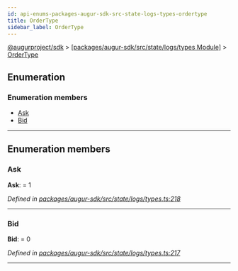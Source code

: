 ```yaml
---
id: api-enums-packages-augur-sdk-src-state-logs-types-ordertype
title: OrderType
sidebar_label: OrderType
---
```


[@augurproject/sdk](api-readme.md) > [[packages/augur-sdk/src/state/logs/types Module]](api-modules-packages-augur-sdk-src-state-logs-types-module.md) > [OrderType](api-enums-packages-augur-sdk-src-state-logs-types-ordertype.md)

## Enumeration

### Enumeration members

* [Ask](api-enums-packages-augur-sdk-src-state-logs-types-ordertype.md#ask)
* [Bid](api-enums-packages-augur-sdk-src-state-logs-types-ordertype.md#bid)

---

## Enumeration members

<a id="ask"></a>

###  Ask

**Ask**:  = 1

*Defined in [packages/augur-sdk/src/state/logs/types.ts:218](https://github.com/AugurProject/augur/blob/0ea8996003/packages/augur-sdk/src/state/logs/types.ts#L218)*

___
<a id="bid"></a>

###  Bid

**Bid**:  = 0

*Defined in [packages/augur-sdk/src/state/logs/types.ts:217](https://github.com/AugurProject/augur/blob/0ea8996003/packages/augur-sdk/src/state/logs/types.ts#L217)*

___

